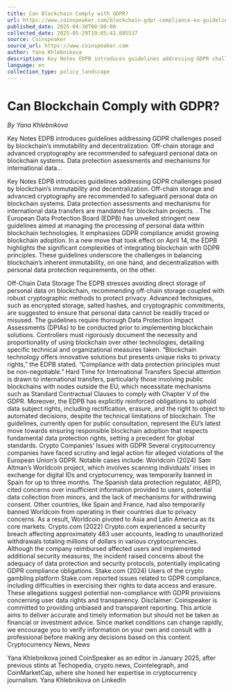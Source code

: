 ```yaml
---
title: Can Blockchain Comply with GDPR?
url: https://www.coinspeaker.com/blockchain-gdpr-compliance-eu-guidelines/
published_date: 2025-04-30T00:00:00
collected_date: 2025-05-29T19:05:41.685537
source: Coinspeaker
source_url: https://www.coinspeaker.com
author: Yana Khlebnikova
description: Key Notes EDPB introduces guidelines addressing GDPR challenges posed by blockchain’s immutability and decentralization. Off-chain storage and advanced cryptography are recommended to safeguard personal data on blockchain systems. Data protection assessments and mechanisms for international data...
language: en
collection_type: policy_landscape
---
```


# Can Blockchain Comply with GDPR?

*By Yana Khlebnikova*

Key Notes EDPB introduces guidelines addressing GDPR challenges posed by blockchain’s immutability and decentralization. Off-chain storage and advanced cryptography are recommended to safeguard personal data on blockchain systems. Data protection assessments and mechanisms for international data...

Key Notes EDPB introduces guidelines addressing GDPR challenges posed by blockchain’s immutability and decentralization. Off-chain storage and advanced cryptography are recommended to safeguard personal data on blockchain systems. Data protection assessments and mechanisms for international data transfers are mandated for blockchain projects.
. 
 The European Data Protection Board (EDPB) has unveiled stringent new guidelines aimed at managing the processing of personal data within blockchain technologies. It emphasizes GDPR compliance amidst growing blockchain adoption. 
 In a new move that took effect on April 14, the EDPB highlights the significant complexities of integrating blockchain with GDPR principles. These guidelines underscore the challenges in balancing blockchain’s inherent immutability, on one hand, and decentralization with personal data protection requirements, on the other.
 
 Off-Chain Data Storage 
 The EDPB stresses avoiding direct storage of personal data on blockchain, recommending off-chain storage coupled with robust cryptographic methods to protect privacy. Advanced techniques, such as encrypted storage, salted hashes, and cryptographic commitments, are suggested to ensure that personal data cannot be readily traced or misused. 
 The guidelines require thorough Data Protection Impact Assessments (DPIAs) to be conducted prior to implementing blockchain solutions. Controllers must rigorously document the necessity and proportionality of using blockchain over other technologies, detailing specific technical and organizational measures taken. 
 “Blockchain technology offers innovative solutions but presents unique risks to privacy rights,” the EDPB stated. “Compliance with data protection principles must be non-negotiable.” 
 Hard Time for International Transfers 
 Special attention is drawn to international transfers, particularly those involving public blockchains with nodes outside the EU, which necessitate mechanisms such as Standard Contractual Clauses to comply with Chapter V of the GDPR. 
 Moreover, the EDPB has explicitly reinforced obligations to uphold data subject rights, including rectification, erasure, and the right to object to automated decisions, despite the technical limitations of blockchain. 
 The guidelines, currently open for public consultation, represent the EU’s latest move towards ensuring responsible blockchain adoption that respects fundamental data protection rights, setting a precedent for global standards. 
 Crypto Companies’ Issues with GDPR 
 Several cryptocurrency companies have faced scrutiny and legal action for alleged violations of the European Union’s GDPR. Notable cases include: 
 Worldcoin (2024) 
 Sam Altman’s Worldcoin project, which involves scanning individuals’ irises in exchange for digital IDs and cryptocurrency, was temporarily banned in Spain for up to three months. The Spanish data protection regulator, AEPD, cited concerns over insufficient information provided to users, potential data collection from minors, and the lack of mechanisms for withdrawing consent. Other countries, like Spain and France, had also temporarily banned Worldcoin from operating in their countries due to privacy concerns. As a result, Worldcoin pivoted to Asia and Latin America as its core markets. 
 Crypto.com (2022) 
 Crypto.com experienced a security breach affecting approximately 483 user accounts, leading to unauthorized withdrawals totaling millions of dollars in various cryptocurrencies. Although the company reimbursed affected users and implemented additional security measures, the incident raised concerns about the adequacy of data protection and security protocols, potentially implicating GDPR compliance obligations. 
 Stake.com (2024) 
 Users of the crypto gambling platform Stake.com reported issues related to GDPR compliance, including difficulties in exercising their rights to data access and erasure. These allegations suggest potential non-compliance with GDPR provisions concerning user data rights and transparency. 
 Disclaimer: Coinspeaker is committed to providing unbiased and transparent reporting. This article aims to deliver accurate and timely information but should not be taken as financial or investment advice. Since market conditions can change rapidly, we encourage you to verify information on your own and consult with a professional before making any decisions based on this content. Cryptocurrency News, News

Yana Khlebnikova joined CoinSpeaker as an editor in January 2025, after previous stints at Techopedia, crypto.news, Cointelegraph, and CoinMarketCap, where she honed her expertise in cryptocurrency journalism. 
 Yana Khlebnikova on LinkedIn
